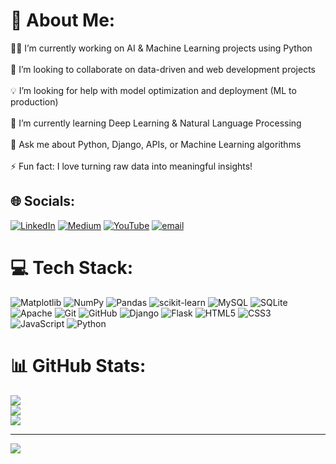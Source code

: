 # 💫 About Me:
🧑‍💻 I’m currently working on AI & Machine Learning projects using Python<br><br>🤝 I’m looking to collaborate on data-driven and web development projects<br><br>💡 I’m looking for help with model optimization and deployment (ML to production)<br><br>🌱 I’m currently learning Deep Learning & Natural Language Processing<br><br>💬 Ask me about Python, Django, APIs, or Machine Learning algorithms<br><br>⚡ Fun fact: I love turning raw data into meaningful insights!


## 🌐 Socials:
[![LinkedIn](https://img.shields.io/badge/LinkedIn-%230077B5.svg?logo=linkedin&logoColor=white)](https://linkedin.com/in/https://www.linkedin.com/in/durai-pandiyan-g-853064294/) [![Medium](https://img.shields.io/badge/Medium-12100E?logo=medium&logoColor=white)](https://medium.com/@https://medium.com/@duraidurai77dp) [![YouTube](https://img.shields.io/badge/YouTube-%23FF0000.svg?logo=YouTube&logoColor=white)](https://youtube.com/@https://www.youtube.com/@word.ofwisdom) [![email](https://img.shields.io/badge/Email-D14836?logo=gmail&logoColor=white)](mailto:duraidurai77dp@gmail.com) 

# 💻 Tech Stack:
![Matplotlib](https://img.shields.io/badge/Matplotlib-%23ffffff.svg?style=for-the-badge&logo=Matplotlib&logoColor=black) ![NumPy](https://img.shields.io/badge/numpy-%23013243.svg?style=for-the-badge&logo=numpy&logoColor=white) ![Pandas](https://img.shields.io/badge/pandas-%23150458.svg?style=for-the-badge&logo=pandas&logoColor=white) ![scikit-learn](https://img.shields.io/badge/scikit--learn-%23F7931E.svg?style=for-the-badge&logo=scikit-learn&logoColor=white) ![MySQL](https://img.shields.io/badge/mysql-4479A1.svg?style=for-the-badge&logo=mysql&logoColor=white) ![SQLite](https://img.shields.io/badge/sqlite-%2307405e.svg?style=for-the-badge&logo=sqlite&logoColor=white) ![Apache](https://img.shields.io/badge/apache-%23D42029.svg?style=for-the-badge&logo=apache&logoColor=white) ![Git](https://img.shields.io/badge/git-%23F05033.svg?style=for-the-badge&logo=git&logoColor=white) ![GitHub](https://img.shields.io/badge/github-%23121011.svg?style=for-the-badge&logo=github&logoColor=white) ![Django](https://img.shields.io/badge/django-%23092E20.svg?style=for-the-badge&logo=django&logoColor=white) ![Flask](https://img.shields.io/badge/flask-%23000.svg?style=for-the-badge&logo=flask&logoColor=white) ![HTML5](https://img.shields.io/badge/html5-%23E34F26.svg?style=for-the-badge&logo=html5&logoColor=white) ![CSS3](https://img.shields.io/badge/css3-%231572B6.svg?style=for-the-badge&logo=css3&logoColor=white) ![JavaScript](https://img.shields.io/badge/javascript-%23323330.svg?style=for-the-badge&logo=javascript&logoColor=%23F7DF1E) ![Python](https://img.shields.io/badge/python-3670A0?style=for-the-badge&logo=python&logoColor=ffdd54)
# 📊 GitHub Stats:
![](https://github-readme-stats.vercel.app/api?username=Duraipandiyan&theme=dark&hide_border=false&include_all_commits=true&count_private=false)<br/>
![](https://nirzak-streak-stats.vercel.app/?user=Duraipandiyan&theme=dark&hide_border=false)<br/>
![](https://github-readme-stats.vercel.app/api/top-langs/?username=Duraipandiyan&theme=dark&hide_border=false&include_all_commits=true&count_private=false&layout=compact)

---
[![](https://visitcount.itsvg.in/api?id=Duraipandiyan&icon=0&color=0)](https://visitcount.itsvg.in)

<!-- Proudly created with GPRM ( https://gprm.itsvg.in ) -->
